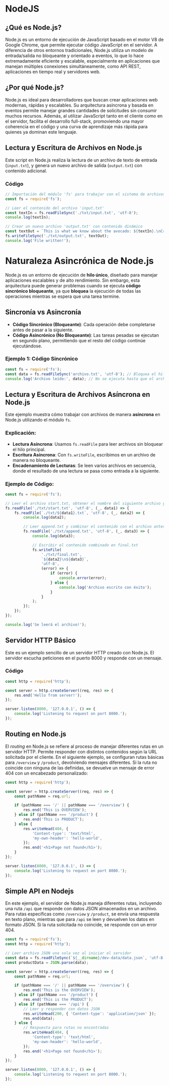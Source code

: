 # NodeJS

## ¿Qué es Node.js?

Node.js es un entorno de ejecución de JavaScript basado en el motor V8 de Google Chrome, que permite ejecutar código JavaScript en el servidor. A diferencia de otros entornos tradicionales, Node.js utiliza un modelo de entrada/salida no bloqueante y orientado a eventos, lo que lo hace extremadamente eficiente y escalable, especialmente en aplicaciones que manejan múltiples conexiones simultáneamente, como API REST, aplicaciones en tiempo real y servidores web.

## ¿Por qué Node.js?

Node.js es ideal para desarrolladores que buscan crear aplicaciones web modernas, rápidas y escalables. Su arquitectura asíncrona y basada en eventos permite manejar grandes cantidades de solicitudes sin consumir muchos recursos. Además, al utilizar JavaScript tanto en el cliente como en el servidor, facilita el desarrollo full-stack, promoviendo una mayor coherencia en el código y una curva de aprendizaje más rápida para quienes ya dominan este lenguaje.

## Lectura y Escritura de Archivos en Node.js

Este script en Node.js realiza la lectura de un archivo de texto de entrada (`input.txt`), y genera un nuevo archivo de salida (`output.txt`) con contenido adicional.

### Código

```javascript
// Importación del módulo 'fs' para trabajar con el sistema de archivos
const fs = require('fs');

// Leer el contenido del archivo 'input.txt'
const textIn = fs.readFileSync('./txt/input.txt', 'utf-8');
console.log(textIn);

// Crear un nuevo archivo 'output.txt' con contenido dinámico
const textOut = `This is what we know about the avocado: ${textIn}.\nCreated on ${Date.now()}`;
fs.writeFileSync('./txt/output.txt', textOut);
console.log('File written!');
```

# Naturaleza Asincrónica de Node.js

Node.js es un entorno de ejecución de **hilo único**, diseñado para manejar aplicaciones escalables y de alto rendimiento. Sin embargo, esta arquitectura puede generar problemas cuando se ejecuta **código sincrónico bloqueante**, ya que **bloquea** la ejecución de todas las operaciones mientras se espera que una tarea termine.

## Sincronía vs Asincronía

- **Código Sincrónico (Bloqueante)**: Cada operación debe completarse antes de pasar a la siguiente.
- **Código Asincrónico (No Bloqueante)**: Las tareas pesadas se ejecutan en segundo plano, permitiendo que el resto del código continúe ejecutándose.

### Ejemplo 1: Código Sincrónico

```js
const fs = require('fs');
const data = fs.readFileSync('archivo.txt', 'utf-8'); // Bloquea el hilo
console.log('Archivo leído:', data); // No se ejecuta hasta que el archivo es leído
```

## Lectura y Escritura de Archivos Asíncrona en Node.js

Este ejemplo muestra cómo trabajar con archivos de manera **asíncrona** en Node.js utilizando el módulo `fs`.

### Explicación:

- **Lectura Asíncrona**: Usamos `fs.readFile` para leer archivos sin bloquear el hilo principal.
- **Escritura Asíncrona**: Con `fs.writeFile`, escribimos en un archivo de manera no bloqueante.
- **Encadenamiento de Lecturas**: Se leen varios archivos en secuencia, donde el resultado de una lectura se pasa como entrada a la siguiente.

### Ejemplo de Código:

```javascript
const fs = require('fs');

// Leer el archivo start.txt, obtener el nombre del siguiente archivo y leerlo
fs.readFile('./txt/start.txt', 'utf-8', (_, data1) => {
	fs.readFile(`./txt/${data1}.txt`, 'utf-8', (_, data2) => {
		console.log(data2);

		// Leer append.txt y combinar el contenido con el archivo anterior
		fs.readFile('./txt/append.txt', 'utf-8', (_, data3) => {
			console.log(data3);

			// Escribir el contenido combinado en final.txt
			fs.writeFile(
				'./txt/final.txt',
				`${data2}\n${data3}`,
				'utf-8',
				(error) => {
					if (error) {
						console.error(error);
					} else {
						console.log('Archivo escrito con éxito');
					}
				}
			);
		});
	});
});

console.log('Se leerá el archivo!');
```

## Servidor HTTP Básico

Este es un ejemplo sencillo de un servidor HTTP creado con Node.js. El servidor escucha peticiones en el puerto 8000 y responde con un mensaje.

### Código

```javascript
const http = require('http');

const server = http.createServer((req, res) => {
	res.end('Hello from server!');
});

server.listen(8000, '127.0.0.1', () => {
	console.log('Listening to request on port 8000.');
});
```

## Routing en Node.js

El _routing_ en Node.js se refiere al proceso de manejar diferentes rutas en un servidor HTTP. Permite responder con distintos contenidos según la URL solicitada por el cliente. En el siguiente ejemplo, se configuran rutas básicas para `/overview` y `/product`, devolviendo mensajes diferentes. Si la ruta no coincide con ninguna de las definidas, se devuelve un mensaje de error 404 con un encabezado personalizado:

```javascript
const http = require('http');

const server = http.createServer((req, res) => {
	const pathName = req.url;

	if (pathName === '/' || pathName === '/overview') {
		res.end('This is OVERVIEW');
	} else if (pathName === '/product') {
		res.end('This is PRODUCT');
	} else {
		res.writeHead(404, {
			'Content-type': 'text/html',
			'my-own-header': 'hello-world',
		});
		res.end('<h1>Page not found</h1>');
	}
});

server.listen(8000, '127.0.0.1', () => {
	console.log('Listening to request on port 8000.');
});
```

## Simple API en Nodejs

En este ejemplo, el servidor de Node.js maneja diferentes rutas, incluyendo una ruta `/api` que responde con datos JSON almacenados en un archivo. Para rutas específicas como `/overview` y `/product`, se envía una respuesta en texto plano, mientras que para `/api` se leen y devuelven los datos en formato JSON. Si la ruta solicitada no coincide, se responde con un error 404.

```javascript
const fs = require('fs');
const http = require('http');

// Leer archivo JSON una sola vez al iniciar el servidor
const data = fs.readFileSync(`${__dirname}/dev-data/data.json`, 'utf-8');
const productData = JSON.parse(data);

const server = http.createServer((req, res) => {
	const pathName = req.url;

	if (pathName === '/' || pathName === '/overview') {
		res.end('This is the OVERVIEW');
	} else if (pathName === '/product') {
		res.end('This is the PRODUCT');
	} else if (pathName === '/api') {
		// Leer y responder con datos JSON
		res.writeHead(200, { 'Content-type': 'application/json' });
		res.end(data);
	} else {
		// Respuesta para rutas no encontradas
		res.writeHead(404, {
			'Content-type': 'text/html',
			'my-own-header': 'hello-world',
		});
		res.end('<h1>Page not found</h1>');
	}
});

server.listen(8000, '127.0.0.1', () => {
	console.log('Listening to request on port 8000.');
});
```

